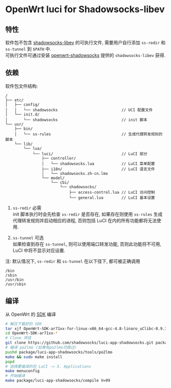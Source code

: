 OpenWrt luci for Shadowsocks-libev
===

特性
---

软件包不包含 [shadowsocks-libev][L] 的可执行文件, 
需要用户自行添加 `ss-redir` 和 `ss-tunnel` 到 `$PATH` 中.  
可执行文件可通过安装 [openwrt-shadowsocks][O] 提供的 `shadowsocks-libev` 获得.  

依赖
---

软件包文件结构:
```
/
├── etc/
│   ├── config/
│   │   └── shadowsocks                            // UCI 配置文件
│   └── init.d/
│       └── shadowsocks                            // init 脚本
└── usr/
    ├── bin/
    │   └── ss-rules                               // 生成代理转发规则的脚本
    └── lib/
        └── lua/
            └── luci/                              // LuCI 部分
                ├── controller/
                │   └── shadowsocks.lua            // LuCI 菜单配置
                ├── i18n/                          // LuCI 语言文件
                │   └── shadowsocks.zh-cn.lmo
                └── model/
                    └── cbi/
                        └── shadowsocks/
                            ├── access-control.lua // LuCI 访问控制
                            └── general.lua        // LuCI 基本设置
```

 1. `ss-redir` 必需  
    init 脚本执行时会先检查 `ss-redir` 是否存在,
    如果存在则使用 `ss-rules` 生成代理转发规则并启动相应的进程,
    否则包括 LuCI 在内的所有功能都将无法使用.

 2. `ss-tunnel` 可选  
    如果检查到存在 `ss-tunnel`, 则可以使用端口转发功能,
    否则此功能将不可用, LuCI 中将不显示对应设置.

注: 默认情况下, `ss-redir` 和 `ss-tunnel` 在以下径下, 都可被正确调用
```
/bin
/sbin
/usr/bin
/usr/sbin
```

编译
---

从 OpenWrt 的 [SDK][S] 编译  
```bash
# 解压下载好的 SDK
tar xjf OpenWrt-SDK-ar71xx-for-linux-x86_64-gcc-4.8-linaro_uClibc-0.9.33.2.tar.bz2
cd OpenWrt-SDK-ar71xx-*
# Clone 项目
git clone https://github.com/shadowsocks/luci-app-shadowsocks.git package/luci-app-shadowsocks
# 编译 po2lmo (如果有po2lmo可跳过)
pushd package/luci-app-shadowsocks/tools/po2lmo
make && sudo make install
popd
# 选择要编译的包 LuCI -> 3. Applications
make menuconfig
# 开始编译
make package/luci-app-shadowsocks/compile V=99
```


  [L]: https://github.com/shadowsocks/shadowsocks-libev
  [O]: https://github.com/shadowsocks/openwrt-shadowsocks
  [S]: http://wiki.openwrt.org/doc/howto/obtain.firmware.sdk
